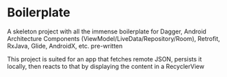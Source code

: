 # Boilerplate
A skeleton project with all the immense boilerplate for Dagger, Android Architecture Components (ViewModel/LiveData/Repository/Room), Retrofit, RxJava, Glide, AndroidX, etc. pre-written

This project is suited for an app that fetches remote JSON, persists it locally, then reacts to that by displaying the content in a RecyclerView
